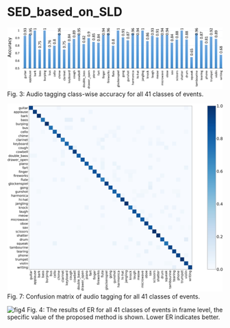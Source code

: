 # SED_based_on_SLD

![fig3](https://github.com/moses1994/SED_based_on_SLD/blob/master/fig3.PNG)
Fig. 3: Audio tagging class-wise accuracy for all 41 classes of events.   
  
  
  
![confusion](https://github.com/moses1994/SED_based_on_SLD/blob/master/confusion.PNG)
Fig. 7: Confusion matrix of audio tagging for all 41 classes of events.    
  
  
  
![fig4](https://github.com/moses1994/SED_based_on_SLD/blob/master/fig41.PNG)
Fig. 4: The results of ER for all 41 classes of events in frame level, the specific value of the proposed method is shown. Lower ER indicates better.
